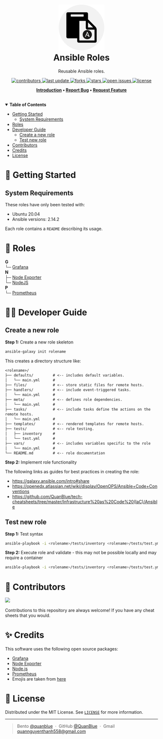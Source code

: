 <h1 align="center">
  <img src="./assets/ansible-role-logo.png" alt="icon" height="150"></img>
  <br>
  <b>Ansible Roles</b>
</h1>

<p align="center">Reusable Ansible roles.</p>

<!-- Badges -->
<p align="center">
  <a href="https://github.com/quanblue/ansible-roles/graphs/contributors">
    <img src="https://img.shields.io/github/contributors/quanblue/ansible-roles" alt="contributors" />
  </a>
  <a href="">
    <img src="https://img.shields.io/github/last-commit/quanblue/ansible-roles" alt="last update" />
  </a>
  <a href="https://github.com/quanblue/ansible-roles/network/members">
    <img src="https://img.shields.io/github/forks/quanblue/ansible-roles" alt="forks" />
  </a>
  <a href="https://github.com/quanblue/ansible-roles/stargazers">
    <img src="https://img.shields.io/github/stars/quanblue/ansible-roles" alt="stars" />
  </a>
  <a href="https://github.com/quanblue/ansible-roles/issues/">
    <img src="https://img.shields.io/github/issues/quanblue/ansible-roles" alt="open issues" />
  </a>
  <a href="https://github.com/quanblue/ansible-roles/blob/master/LICENSE">
    <img src="https://img.shields.io/github/license/quanblue/ansible-roles.svg" alt="license" />
  </a>
</p>

<p align="center">
  <b>
      <a href="#introduction">Introduction</a> •
      <a href="https://github.com/quanblue/ansible-roles/issues/">Report Bug</a> •
      <a href="https://github.com/quanblue/ansible-roles/issues/">Request Feature</a>
  </b>
</p>

<br/>

<details open>
<summary><b>Table of Contents</b></summary>

- [Getting Started](#toolbox-getting-started)
  - [System Requirements](#system-requirements)
- [Roles](#ghost-roles)
- [Developer Guide](#technologist-developer-guide)
  - [Create a new role](#create-a-new-role)
  - [Test new role](#test-new-role)
- [Contributors](#busts_in_silhouette-contributors)
- [Credits](#sparkles-credits)
- [License](#scroll-license)
</details>

# :toolbox: Getting Started

## System Requirements

These roles have only been tested with:

- Ubuntu 20.04
- Ansible versions: 2.14.2

Each role contains a `README` describing its usage.

# :ghost: Roles

**G**  
└─ [Grafana](https://github.com/QuanBlue/ansible-roles/tree/master/grafana)  
**N**  
├─ [Node Exporter](https://github.com/QuanBlue/ansible-roles/tree/master/node_exporter/)  
└─ [NodeJS](https://github.com/QuanBlue/ansible-roles/tree/master/nodejs/)  
**P**  
└─ [Prometheus](https://github.com/QuanBlue/ansible-roles/tree/master/prometheus/)

# :technologist: Developer Guide

## Create a new role

**Step 1:** Create a new role skeleton

```sh
ansible-galaxy init rolename
```

This creates a directory structure like:

```
<rolename>/
├── defaults/         # <-- includes default variables.
│   └── main.yml      #
├── files/            # <-- store static files for remote hosts.
├── handlers/         # <-- include event-triggered tasks.
│   └── main.yml      #
├── meta/             # <-- defines role dependencies.
│   └── main.yml      #
├── tasks/            # <-- include tasks define the actions on the remote hosts.
│   └── main.yml      #
├── templates/        # <-- rendered templates for remote hosts.
├── tests/            # <-- role testing.
│   ├── inventory     #
│   └── test.yml      #
├── vars/             # <-- includes variables specific to the role
│   └── main.yml      #
└── README.md         # <-- role documentation
```

**Step 2:** Implement role functionality

The following links as guides for best practices in creating the role:

- https://galaxy.ansible.com/intro#share
- https://openedx.atlassian.net/wiki/display/OpenOPS/Ansible+Code+Conventions
- https://github.com/QuanBlue/tech-cheatsheets/tree/master/Infrastructure%20as%20Code%20(IaC)/Ansible

## Test new role

**Step 1:** Test syntax

```sh
ansible-playbook -i <rolename>/tests/inventory <rolename>/tests/test.yml --syntax-check
```

**Step 2:** Execute role and validate - this may not be possible locally and may require a container

```sh
ansible-playbook -i <rolename>/tests/inventory <rolename>/tests/test.yml --connection=local --sudo
```

# :busts_in_silhouette: Contributors

<a href="https://github.com/quanblue/ansible-roles/graphs/contributors">
  <img src="https://contrib.rocks/image?repo=quanblue/ansible-roles" />
</a>

Contributions to this repository are always welcome! If you have any cheat sheets that you would.

# :sparkles: Credits

This software uses the following open source packages:

- [Grafana](https://grafana.com/)
- [Node Exporter](https://prometheus.io/docs/guides/node-exporter/)
- [Node.js](https://nodejs.org/)
- [Prometheus](https://prometheus.io/)
- Emojis are taken from [here](https://github.com/arvida/emoji-cheat-sheet.com)

# :scroll: License

Distributed under the MIT License. See <a href="https://github.com/quanblue/ansible-roles/blob/master/LICENSE">`LICENSE`</a> for more information.

---

> Bento [@quanblue](https://bento.me/quanblue) &nbsp;&middot;&nbsp;
> GitHub [@QuanBlue](https://github.com/QuanBlue) &nbsp;&middot;&nbsp; Gmail quannguyenthanh558@gmail.com
